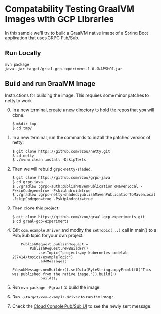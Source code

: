 # Compatability Testing GraalVM Images with GCP Libraries

In this sample we'll try to build a GraalVM native image of a Spring Boot application that uses GRPC Pub/Sub.

## Run Locally

```
mvn package
java -jar target/graal-gcp-experiment-1.0-SNAPSHOT.jar 
```

## Build and run GraalVM Image

Instructions for building the image. This requires some minor patches to netty to work.

0. In a new terminal, create a new directory to hold the repos that you will clone.

    ```
    $ mkdir tmp
    $ cd tmp/
    ```

1. In a new terminal, run the commands to install the patched version of netty:

    ```
    $ git clone https://github.com/dzou/netty.git
    $ cd netty
    $ ./mvnw clean install -DskipTests
    ```

2. Then we will rebuild `grpc-netty-shaded`.

    ```
    $ git clone https://github.com/dzou/grpc-java
    $ cd grpc-java
    $ ./gradlew :grpc-auth:publishMavenPublicationToMavenLocal -PskipCodegen=true -PskipAndroid=true
    $ ./gradlew :grpc-netty-shaded:publishMavenPublicationToMavenLocal -PskipCodegen=true -PskipAndroid=true
    ```

3. Then clone this project.

    ```
    $ git clone https://github.com/dzou/graal-gcp-experiments.git
    $ cd graal-gcp-experiments
    ```

4. Edit `com.example.Driver` and modify the `setTopic(...)` call in main() to a Pub/Sub topic for your own project.

    ```
        PublishRequest publishRequest =
            PublishRequest.newBuilder()
                .setTopic("projects/my-kubernetes-codelab-217414/topics/exampleTopic")
                .addMessages(
                    PubsubMessage.newBuilder().setData(ByteString.copyFromUtf8("This was published from the native image.")).build())
                .build();
    ```
    
5. Run `mvn package -Pgraal` to build the image.

6. Run `./target/com.example.driver` to run the image.

7. Check the [Cloud Console Pub/Sub UI](https://console.cloud.google.com/cloudpubsub/topic/list) to see the newly sent message.
